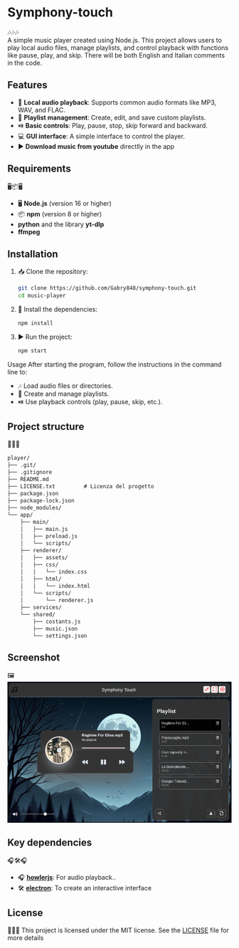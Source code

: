# Symphony-touch

🎶🎶🎶  
A simple music player created using Node.js. This project allows users to play local audio files, manage playlists, and control playback with functions like pause, play, and skip.
There will be both English and Italian comments in the code.

## Features

- 🎵 **Local audio playback**: Supports common audio formats like MP3, WAV, and FLAC.
- 📂 **Playlist management**: Create, edit, and save custom playlists.
- ⏯️ **Basic controls**: Play, pause, stop, skip forward and backward.
- 💻 **GUI interface**: A simple interface to control the player.
- ▶️ **Download music from youtube** directlly in the app 

## Requirements

🖥️📦🖥️  
- 🖥️ **Node.js** (version 16 or higher)  
- 📦 **npm** (version 8 or higher)
- **python** and the library  **yt-dlp**
- **ffmpeg**

## Installation

1. 📥 Clone the repository:

   ```bash
   git clone https://github.com/Gabry848/symphony-touch.git
   cd music-player
   ```

2. 📂 Install the dependencies:

   ```bash
   npm install
   ```

3. ▶️ Run the project:

   ```bash
   npm start
   ```

Usage
After starting the program, follow the instructions in the command line to:

 - 🎶 Load audio files or directories.
 - 📝 Create and manage playlists.
 - ⏯️ Use playback controls (play, pause, skip, etc.).

## Project structure

📂📂📂
```
player/
├── .git/
├── .gitignore
├── README.md
├── LICENSE.txt         # Licenza del progetto
├── package.json
├── package-lock.json
├── node_modules/
└── app/
    ├── main/
    │   ├── main.js
    │   ├── preload.js
    │   └── scripts/
    ├── renderer/
    │   ├── assets/
    │   ├── css/
    │   │   └── index.css
    │   ├── html/
    │   │   └── index.html
    │   └── scripts/
    │       └── renderer.js
    ├── services/
    └── shared/
        ├── costants.js
        ├── music.json
        └── settings.json
```

## Screenshot

🖼️
![Music Player Screenshot](./screenshot/screen.png)

## Key dependencies

🎧🛠️🎧
- 🎧 **[howlerjs](https://howlerjs.com)**: For audio playback..
- 🛠️ **[electron](https://www.electronjs.org)**: To create an interactive interface

<!--## Contributi

Siamo aperti a contributi! Per aggiungere funzionalità o correggere bug:

1. 🍴 Fai un fork del repository.
2. 🌱 Crea un branch per la tua modifica:
   ```bash
   git checkout -b nome-branch
   ```
3. 📝 Fai un commit delle modifiche e apri una pull request.
-->

## License

📜📜📜
This project is licensed under the MIT license. See the [LICENSE](LICENSE.txt) file for more details

